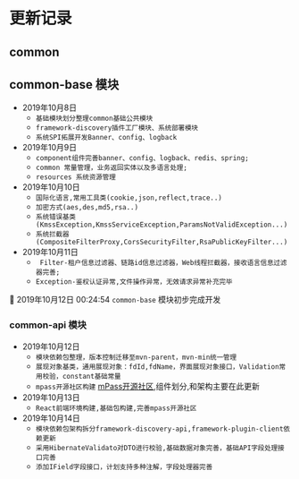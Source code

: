 #  更新记录
## common
## common-base 模块
- 2019年10月8日  
    - ``基础模块划分整理common基础公共模块``
    - ``framework-discovery插件工厂模块、系统部署模块``
    - ``系统SPI拓展开发Banner、config、logback``
- 2019年10月9日  
    - ``component组件完善banner、config、logback、redis、spring;``
    - ``common 常量管理，业务返回实体以及多语言处理;``
    - ``resources 系统资源管理``
- 2019年10月10日  
    - ``国际化语言,常用工具类(cookie,json,reflect,trace..)``
    - ``加密方式(aes,des,md5,rsa..)``
    - ``系统错误基类(KmssException,KmssServiceException,ParamsNotValidException...)``
    - ``系统拦截器(CompositeFilterProxy,CorsSecurityFilter,RsaPublicKeyFilter...)``  
- 2019年10月11日  
    - `` Filter-租户信息过滤器、链路id信息过滤器，Web线程拦截器，接收语言信息过滤器完善;``
    - ``Exception-鉴权认证异常,文件操作异常，无效请求异常补充完毕``

:confetti_ball: 2019年10月12日 00:24:54  `common-base` 模块初步完成开发

### common-api 模块
- 2019年10月12日  
    - ``模块依赖包整理，版本控制迁移至mvn-parent，mvn-min统一管理``
    - ``展现对象基类，通用展现对象：fdId,fdName，界面展现对象接口，Validation常用校验，constant基础常量``
    - ``mpass开源社区构建`` [mPass开源社区](http://mpass.gitee.io/zh-cn),组件划分,和架构主要在此更新
- 2019年10月13日
    - ``React前端环境构建,基础包构建,完善mpass开源社区``
- 2019年10月14日
    - ``模块依赖包架构拆分framework-discovery-api,framework-plugin-client依赖更新``
    - ``采用HibernateValidato对DTO进行校验,基础数据对象完善，基础API字段处理接口完善``
    - ``添加IField字段接口，计划支持多种注解，字段处理器完善``

